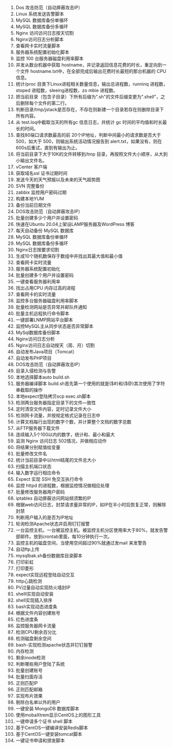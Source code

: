 1. Dos 攻击防范（自动屏蔽攻击IP）
2. Linux 系统发送告警脚本
3. MySQL 数据库备份单循环
4. MySQL 数据库备份多循环
5. Nginx 访问访问日志按天切割
6. Nginx访问日志分析脚本
7. 查看网卡实时流量脚本
8. 服务器系统配置初始化脚本
9. 监控 100 台服务器磁盘利用率脚本
10. 并发从数台机器中获取 hostname，并记录返回信息花费的时长，重定向到一个文件 hostname.txt中，在全部完成后输出花费时长最短的那台机器的 CPU 信息。
11. 统计/proc 目类下Linux进程相关数量信息，输出总进程数，runninq 进程数，stoped 进程数，sleeing进程数，zo mbie 进程数。
12. 把当前目录（包含子目录）下所有后缀为".sh"的文件后缀变更为".shell"，之后删除每个文件的第二行。
13. 判断目录/tmp/jstack是否存在，不存在则新建一个目录若存在则删除目录下所有内容。
14. 从 test.loq中截取当天的所有gc 信息日志，并统计 gc 时间的平均值和时长最长的时间。
15. 查找80端口请求数最高的前 20个IP地址，判断中间最小的请求数是否大于 500，如大于 500，则输出系统活动情况报告到 alert.txt，如果没有，则在 600s后重试，直到有输出为止。
16. 将当前目录下大于10K的文件转移到/tmp 目录，再按照文件大小顺序，从大到小输出文件名。
21. vCenter 客户端
22. 获取域名ssl 证书过期时间
23. 发送今天的天气预报以及未来的天气超势图
24. SVN 完整备份
25. zabbix 监控用户密码过期
26. 构建本地YUM
27. 备份当前日期文件
28. DOS攻击防范（自动屏蔽攻击IP）
29. 批量创建多少个用户并设置密码
30. 快速在Ubuntu 20.04上架设LAMP服务器及WordPress 博客
31. 每天自动备份 MySQL 数据库
32. MySQL 数据库备份单循环
33. MySQL 数据库备份多循环
34. Nginx日志按要求切割
35. 生成10个随机数保存于数组中并找出其最大值和最小值
36. 查看网卡实时流量
37. 服务器系统配置初始化
38. 批量创建多个用户并设置密码
39. 一键查看服务器利用率
40. 找出占用CPU 内存过高的进程
41. 查看网卡的实时流量
42. 监控多台服务器磁盘利用率脚本
43. 批量检测网站是否异常并邮队件通知
44. 批量主机远程执行命令脚本
45. 一键部署LNMP网站平台脚本
46. 监控MySQL主从同步状态是否异常脚本
47. MySql数据库备份脚本
48. Nginx访问日志分析
49. Nginx访问日志自动按天（周、月）切割
50. 自动发布Java项目（Tomcat）
51. 自动发布PHP项目
52. DOS攻击防范（自动屏蔽攻击IP）
53. 目录入侵检测与告警
54. 本地选择脚本auto build.sh
55. 服务器编译脚本 build.sh首先第一个使用的就是{$#}和{$@}其次使用了字符串截取的操作
56. 本地expect登陆拷贝scp exec.sh脚本
57. 检测两台服务器指定目录下的文件—致性
58. 定时清空文件内容，定时记录文件大小
59. 检测网卡流量，并按规定格式记录在日志中
60. 计算文档每行出现的数字个数，并计算整个文档的数字总数
61. 从FTP服务器下载文件
62. 连续输入5个100以内的数字，统计和、最小和最大
63. 监测 Nginx 访问日志 502情况，并做相应动作
64. 将结果分别赋值给变量
65. 批量修改文件名
66. 统计当前目录中以html结尾的文件总大小
67. 扫描主机端口状态
68. 输入数字运行相应命令
69. Expect 实现 SSH 免交互执行命令
70. 监控 httpd 的进程数，根据监控情况做相应处理
71. 批量修改服务器用户密码
72. iptables 自动屏蔽访问网站频须繁的IP
73. 根据web访问日志，封禁请求量异常的IP，如IP在半小时后恢复正常，则解除封禁
74. 判断用户输入的是否为IP地址
76. 轮询检测Apache状态并启用钉钉报警
77. 一台监控主机，一台被监控主机。被监控主机分区使用率大于80%，就发告警部邮件。放到crontab里面，每10分钟执行一次。
78. 监控主机的磁盘空间，当使用空间超过90%就通过发mail 来发警告
79. 自动ftp上传
80. mysqlbak.sh备份数据库目录脚本
81. 打印彩虹
82. 打印菱形
83. expect实现远程登陆自动交互
84. http心跳检测
85. PV过量自动实现防火墙封IP
86. shellI实现自动安装
87. shell实现插入排序
88. bash实现动态进度条
89. 根据文件内容创建账号
90.  红色进度条
91. 监控服务器网卡流量
92. 检测CPU剩余百分比
93. 检测磁盘剩余空间
94. bash-实现检测apache状态并钉钉报警
95. 内存检测
96. 剩余inode检测
97. 判断哪些用户登陆了系统
98. 批量创建账号
99. 批量扫面存活
100. 正则匹配IP
101. 正则匹配邮箱
102. 实现布片效果
103. 剔除白名单以外的用户
104. 一键安装 MongoDB 数据库脚本
105. 使用mobaXtrem显示CentOS上的图形工具
106. 一键申请多个证书 shell 脚本
107. 基于CentOS一键编译安装Redis脚本
108. 基于CentOS一键安装tomcat脚本
109. 一键证书申请和颁发脚本